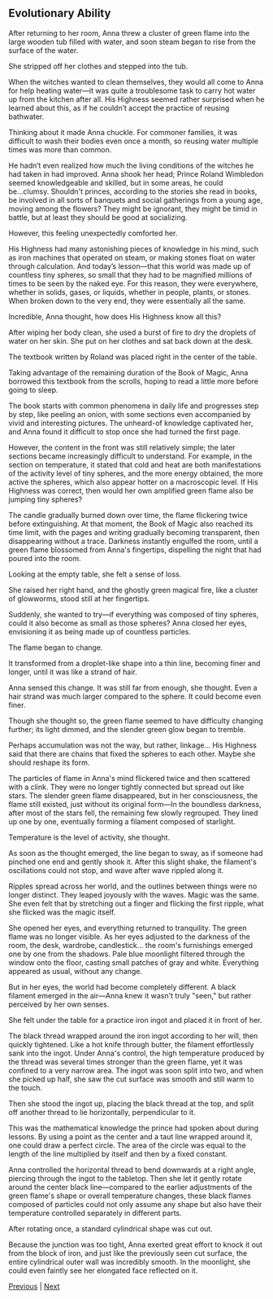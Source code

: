 ## Evolutionary Ability
After returning to her room, Anna threw a cluster of green flame into the large wooden tub filled with water, and soon steam began to rise from the surface of the water.



She stripped off her clothes and stepped into the tub.



When the witches wanted to clean themselves, they would all come to Anna for help heating water—it was quite a troublesome task to carry hot water up from the kitchen after all. His Highness seemed rather surprised when he learned about this, as if he couldn’t accept the practice of reusing bathwater.



Thinking about it made Anna chuckle. For commoner families, it was difficult to wash their bodies even once a month, so reusing water multiple times was more than common.



He hadn’t even realized how much the living conditions of the witches he had taken in had improved. Anna shook her head; Prince Roland Wimbledon seemed knowledgeable and skilled, but in some areas, he could be...clumsy. Shouldn't princes, according to the stories she read in books, be involved in all sorts of banquets and social gatherings from a young age, moving among the flowers? They might be ignorant, they might be timid in battle, but at least they should be good at socializing.



However, this feeling unexpectedly comforted her.



His Highness had many astonishing pieces of knowledge in his mind, such as iron machines that operated on steam, or making stones float on water through calculation. And today’s lesson—that this world was made up of countless tiny spheres, so small that they had to be magnified millions of times to be seen by the naked eye. For this reason, they were everywhere, whether in solids, gases, or liquids, whether in people, plants, or stones. When broken down to the very end, they were essentially all the same.



Incredible, Anna thought, how does His Highness know all this?



After wiping her body clean, she used a burst of fire to dry the droplets of water on her skin. She put on her clothes and sat back down at the desk.



The textbook written by Roland was placed right in the center of the table.

Taking advantage of the remaining duration of the Book of Magic, Anna borrowed this textbook from the scrolls, hoping to read a little more before going to sleep.

The book starts with common phenomena in daily life and progresses step by step, like peeling an onion, with some sections even accompanied by vivid and interesting pictures. The unheard-of knowledge captivated her, and Anna found it difficult to stop once she had turned the first page.

However, the content in the front was still relatively simple; the later sections became increasingly difficult to understand. For example, in the section on temperature, it stated that cold and heat are both manifestations of the activity level of tiny spheres, and the more energy obtained, the more active the spheres, which also appear hotter on a macroscopic level. If His Highness was correct, then would her own amplified green flame also be jumping tiny spheres?

The candle gradually burned down over time, the flame flickering twice before extinguishing. At that moment, the Book of Magic also reached its time limit, with the pages and writing gradually becoming transparent, then disappearing without a trace. Darkness instantly engulfed the room, until a green flame blossomed from Anna's fingertips, dispelling the night that had poured into the room.

Looking at the empty table, she felt a sense of loss.

She raised her right hand, and the ghostly green magical fire, like a cluster of glowworms, stood still at her fingertips.

Suddenly, she wanted to try—if everything was composed of tiny spheres, could it also become as small as those spheres? Anna closed her eyes, envisioning it as being made up of countless particles.

The flame began to change.



It transformed from a droplet-like shape into a thin line, becoming finer and longer, until it was like a strand of hair.

Anna sensed this change. It was still far from enough, she thought. Even a hair strand was much larger compared to the sphere. It could become even finer.

Though she thought so, the green flame seemed to have difficulty changing further; its light dimmed, and the slender green glow began to tremble.

Perhaps accumulation was not the way, but rather, linkage... His Highness said that there are chains that fixed the spheres to each other. Maybe she should reshape its form.

The particles of flame in Anna's mind flickered twice and then scattered with a clink. They were no longer tightly connected but spread out like stars. The slender green flame disappeared, but in her consciousness, the flame still existed, just without its original form—In the boundless darkness, after most of the stars fell, the remaining few slowly regrouped. They lined up one by one, eventually forming a filament composed of starlight.

Temperature is the level of activity, she thought.

As soon as the thought emerged, the line began to sway, as if someone had pinched one end and gently shook it. After this slight shake, the filament's oscillations could not stop, and wave after wave rippled along it.

Ripples spread across her world, and the outlines between things were no longer distinct. They leaped joyously with the waves. Magic was the same. She even felt that by stretching out a finger and flicking the first ripple, what she flicked was the magic itself.

She opened her eyes, and everything returned to tranquility. The green flame was no longer visible. As her eyes adjusted to the darkness of the room, the desk, wardrobe, candlestick... the room's furnishings emerged one by one from the shadows. Pale blue moonlight filtered through the window onto the floor, casting small patches of gray and white. Everything appeared as usual, without any change.



But in her eyes, the world had become completely different. A black filament emerged in the air—Anna knew it wasn't truly "seen," but rather perceived by her own senses.



She felt under the table for a practice iron ingot and placed it in front of her.



The black thread wrapped around the iron ingot according to her will, then quickly tightened. Like a hot knife through butter, the filament effortlessly sank into the ingot. Under Anna's control, the high temperature produced by the thread was several times stronger than the green flame, yet it was confined to a very narrow area. The ingot was soon split into two, and when she picked up half, she saw the cut surface was smooth and still warm to the touch.



Then she stood the ingot up, placing the black thread at the top, and split off another thread to lie horizontally, perpendicular to it.



This was the mathematical knowledge the prince had spoken about during lessons. By using a point as the center and a taut line wrapped around it, one could draw a perfect circle. The area of the circle was equal to the length of the line multiplied by itself and then by a fixed constant.



Anna controlled the horizontal thread to bend downwards at a right angle, piercing through the ingot to the tabletop. Then she let it gently rotate around the center black line—compared to the earlier adjustments of the green flame's shape or overall temperature changes, these black flames composed of particles could not only assume any shape but also have their temperature controlled separately in different parts.



After rotating once, a standard cylindrical shape was cut out.



Because the junction was too tight, Anna exerted great effort to knock it out from the block of iron, and just like the previously seen cut surface, the entire cylindrical outer wall was incredibly smooth. In the moonlight, she could even faintly see her elongated face reflected on it.





[Previous](CH0129.md) | [Next](CH0131.md)
